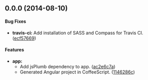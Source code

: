 <a name="0.0.0"></a>
## 0.0.0 (2014-08-10)


#### Bug Fixes

* **travis-ci:** Add installation of SASS and Compass for Travis CI. ([ecf57669](http://github.com/mozilla/seasponge/commit/ecf576692da6de7d8fdb2daee5bc85f6ca6d8000))


#### Features

* **app:**
  * Add jsPlumb dependency to app. ([ac2e6c7a](http://github.com/mozilla/seasponge/commit/ac2e6c7aec0a930e82256feac1411bc9fd224c96))
  * Generated Angular project in CoffeeScript. ([1146286c](http://github.com/mozilla/seasponge/commit/1146286c84701e6e3e8f37815bc9793b69d83b59))
